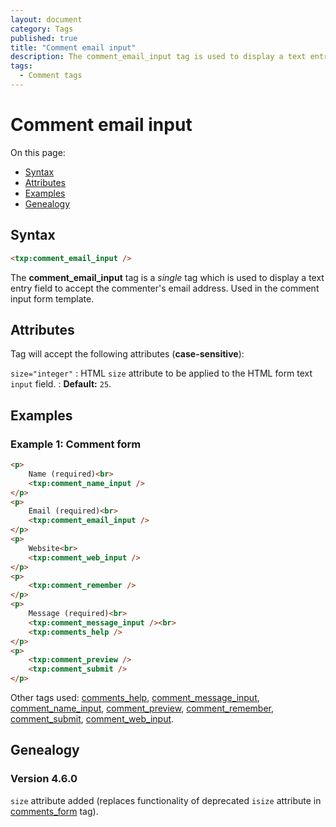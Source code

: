 ```yaml
---
layout: document
category: Tags
published: true
title: "Comment email input"
description: The comment_email_input tag is used to display a text entry field to accept the commenter's email address.
tags:
  - Comment tags
---
```


# Comment email input

On this page:

* [Syntax](#syntax)
* [Attributes](#attributes)
* [Examples](#examples)
* [Genealogy](#genealogy)

## Syntax

~~~ html
<txp:comment_email_input />
~~~

The **comment_email_input** tag is a *single* tag which is used to display a text entry field to accept the commenter's email address. Used in the comment input form template.

## Attributes

Tag will accept the following attributes (**case-sensitive**):

`size="integer"`
: HTML `size` attribute to be applied to the HTML form text `input` field.
: **Default:** `25`.

## Examples

### Example 1: Comment form

~~~ html
<p>
    Name (required)<br>
    <txp:comment_name_input />
</p>
<p>
    Email (required)<br>
    <txp:comment_email_input />
</p>
<p>
    Website<br>
    <txp:comment_web_input />
</p>
<p>
    <txp:comment_remember />
</p>
<p>
    Message (required)<br>
    <txp:comment_message_input /><br>
    <txp:comments_help />
</p>
<p>
    <txp:comment_preview />
    <txp:comment_submit />
</p>
~~~

Other tags used: [comments_help](comments_help), [comment_message_input](comment_message-input), [comment_name_input](comment_name-input), [comment_preview](comment_preview), [comment_remember](comment_remember), [comment_submit](comment_submit), [comment_web_input](comment_web-input).

## Genealogy

### Version 4.6.0

`size` attribute added (replaces functionality of deprecated `isize` attribute in [comments_form](comments_form) tag).
